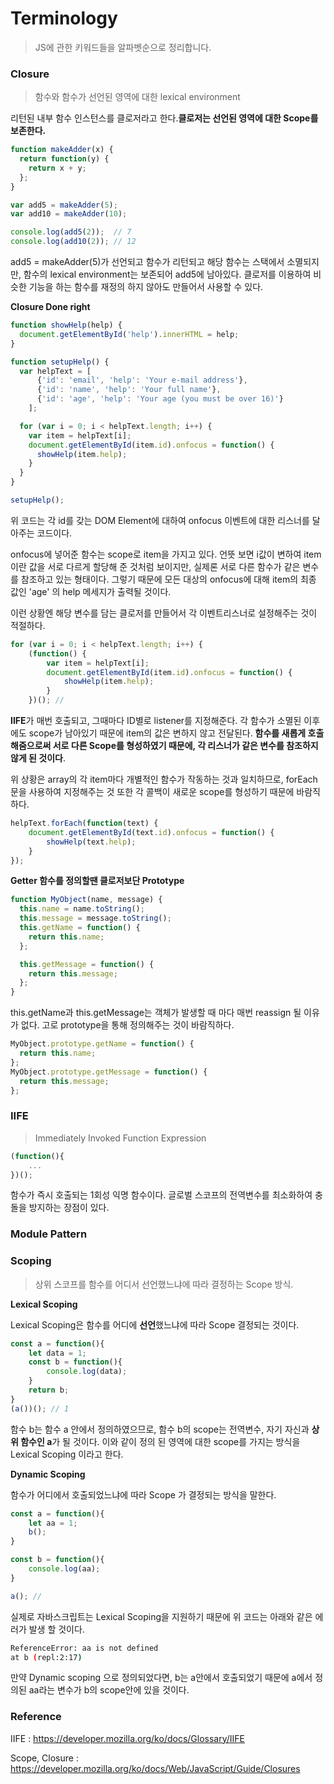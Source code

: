 # Terminology

> JS에 관한 키워드들을 알파벳순으로 정리합니다.





### Closure

> 함수와 함수가 선언된 영역에 대한 lexical environment 



리턴된 내부 함수 인스턴스를 클로저라고 한다.**클로저는 선언된 영역에 대한 Scope를 보존한다.**

```javascript
function makeAdder(x) {
  return function(y) {
    return x + y;
  };
}

var add5 = makeAdder(5);
var add10 = makeAdder(10);

console.log(add5(2));  // 7
console.log(add10(2)); // 12
```

add5 = makeAdder(5)가 선언되고 함수가 리턴되고 해당 함수는 스택에서 소멸되지만, 함수의 lexical environment는 보존되어 add5에 남아있다. 클로저를 이용하여 비슷한 기능을 하는 함수를 재정의 하지 않아도 만들어서 사용할 수 있다.



**Closure Done right**

```javascript
function showHelp(help) {
  document.getElementById('help').innerHTML = help;
}

function setupHelp() {
  var helpText = [
      {'id': 'email', 'help': 'Your e-mail address'},
      {'id': 'name', 'help': 'Your full name'},
      {'id': 'age', 'help': 'Your age (you must be over 16)'}
    ];

  for (var i = 0; i < helpText.length; i++) {
    var item = helpText[i];
    document.getElementById(item.id).onfocus = function() {
      showHelp(item.help);
    }
  }
}

setupHelp();
```

위 코드는 각 id를 갖는 DOM Element에 대하여 onfocus 이벤트에 대한 리스너를 달아주는 코드이다. 

onfocus에 넣어준 함수는 scope로 item을 가지고 있다. 언뜻 보면 i값이 변하여 item이란 값을 서로 다르게 할당해 준 것처럼 보이지만, 실제론 서로 다른 함수가 같은 변수를 참조하고 있는 형태이다. 그렇기 때문에 모든 대상의 onfocus에 대해 item의 최종 값인 'age' 의 help 메세지가 출력될 것이다.



이런 상황엔 해당 변수를 담는 클로저를 만들어서 각 이벤트리스너로 설정해주는 것이 적절하다.

```javascript
for (var i = 0; i < helpText.length; i++) {
    (function() {
        var item = helpText[i];
        document.getElementById(item.id).onfocus = function() {
            showHelp(item.help);
        }
    })(); //
```

**IIFE**가 매번 호출되고, 그때마다 ID별로 listener를 지정해준다. 각 함수가 소멸된 이후에도 scope가 남아있기 때문에 item의 값은 변하지 않고 전달된다. **함수를 새롭게 호출해줌으로써 서로 다른 Scope를 형성하였기 때문에,  각 리스너가 같은 변수를 참조하지 않게 된 것이다**.



위 상황은 array의 각 item마다 개별적인 함수가 작동하는 것과 일치하므로, forEach문을 사용하여 지정해주는 것 또한 각 콜백이 새로운 scope를 형성하기 때문에 바람직하다.

```javascript
helpText.forEach(function(text) {
    document.getElementById(text.id).onfocus = function() {
        showHelp(text.help);
    }
});
```



**Getter 함수를 정의할땐 클로저보단 Prototype**

```javascript
function MyObject(name, message) {
  this.name = name.toString();
  this.message = message.toString();
  this.getName = function() {
    return this.name;
  };

  this.getMessage = function() {
    return this.message;
  };
}
```

this.getName과 this.getMessage는 객체가 발생할 때 마다 매번 reassign 될 이유가 없다. 고로 prototype을 통해 정의해주는 것이 바람직하다.

```javascript
MyObject.prototype.getName = function() {
  return this.name;
};
MyObject.prototype.getMessage = function() {
  return this.message;
};
```



### IIFE

> Immediately Invoked Function Expression

```javascript
(function(){
    ...
})();
```

함수가 즉시 호출되는 1회성 익명 함수이다. 글로벌 스코프의 전역변수를 최소화하여 충돌을 방지하는 장점이 있다.



### Module Pattern







### Scoping

> 상위 스코프를 함수를 어디서 선언했느냐에 따라 결정하는 Scope 방식.



**Lexical Scoping**

Lexical Scoping은 함수를 어디에 **선언**했느냐에 따라 Scope 결정되는 것이다. 

```javascript
const a = function(){
	let data = 1;
    const b = function(){
        console.log(data);
    }
    return b;
}
(a())(); // 1
```

함수 b는 함수 a 안에서 정의하였으므로, 함수 b의 scope는 전역변수, 자기 자신과 **상위 함수인 a**가 될 것이다. 이와 같이 정의 된 영역에 대한 scope를 가지는 방식을 Lexical Scoping 이라고 한다.



**Dynamic Scoping**

함수가 어디에서 호출되었느냐에 따라 Scope 가 결정되는 방식을 말한다.

```javascript
const a = function(){
    let aa = 1;
    b();
}

const b = function(){
    console.log(aa);
}

a(); //
```



실제로 자바스크립트는 Lexical Scoping을 지원하기 때문에 위 코드는 아래와 같은 에러가 발생 할 것이다.

```bash
ReferenceError: aa is not defined
at b (repl:2:17)
```

만약 Dynamic scoping 으로 정의되었다면, b는 a안에서 호출되었기 때문에 a에서 정의된 aa라는 변수가 b의 scope안에 있을 것이다.







### Reference

IIFE : https://developer.mozilla.org/ko/docs/Glossary/IIFE

Scope, Closure : https://developer.mozilla.org/ko/docs/Web/JavaScript/Guide/Closures

